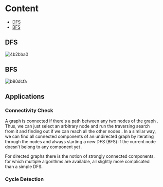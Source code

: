 # Content

- [DFS](https://github.com/A-bahaa/competitive-programming-algorithms/blob/main/Graph%20Traversal/DFS.cpp)
- [BFS](https://github.com/A-bahaa/competitive-programming-algorithms/blob/main/Graph%20Traversal/BFS.cpp)


## DFS

![4b2bba0](https://user-images.githubusercontent.com/65967989/140500100-8625a116-0ca6-48aa-a918-010925d69c37.jpg)

## BFS

![b80dcfa](https://user-images.githubusercontent.com/65967989/140500167-e09747db-98e7-45ea-aa82-3c24f99828d5.jpg)



## Applications

### Connectivity Check

A graph is connected if there's a path between any two nodes of the graph . Thus, we can just select an arbitrary node and run the traversing search from it and finding out if we can reach all the other nodes . In a similar way, we can find all connected components of an undirected graph by iterating through the nodes and always starting a new DFS (BFS) if the current node doesn't belong to any component yet .

For directed graphs there is the notion of strongly connected components, for which multiple algorithms are available, all slightly more complicated than a simple DFS.

### Cycle Detection
